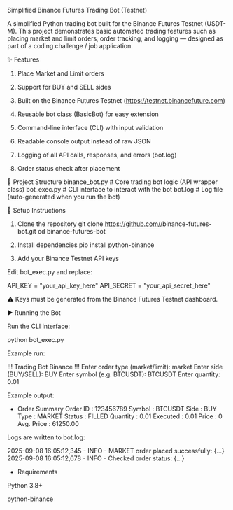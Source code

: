 Simplified Binance Futures Trading Bot (Testnet)

A simplified Python trading bot built for the Binance Futures Testnet (USDT-M).
This project demonstrates basic automated trading features such as placing market and limit orders, order tracking, and logging — designed as part of a coding challenge / job application.

✨ Features

1. Place Market and Limit orders

2. Support for BUY and SELL sides

3. Built on the Binance Futures Testnet (https://testnet.binancefuture.com)

4. Reusable bot class (BasicBot) for easy extension

5. Command-line interface (CLI) with input validation

6. Readable console output instead of raw JSON

7. Logging of all API calls, responses, and errors (bot.log)

8. Order status check after placement

📂 Project Structure
binance_bot.py   # Core trading bot logic (API wrapper class)
bot_exec.py      # CLI interface to interact with the bot
bot.log          # Log file (auto-generated when you run the bot)

🔧 Setup Instructions
1. Clone the repository
git clone https://github.com/<your-username>/binance-futures-bot.git
cd binance-futures-bot

2. Install dependencies
pip install python-binance

3. Add your Binance Testnet API keys

Edit bot_exec.py and replace:

API_KEY = "your_api_key_here"
API_SECRET = "your_api_secret_here"


⚠️ Keys must be generated from the Binance Futures Testnet dashboard.

▶️ Running the Bot

Run the CLI interface:

python bot_exec.py


Example run:

!!! Trading Bot Binance !!!
Enter order type (market/limit): market
Enter side (BUY/SELL): BUY
Enter symbol (e.g. BTCUSDT): BTCUSDT
Enter quantity: 0.01


Example output:

- Order Summary
   Order ID    : 123456789
   Symbol      : BTCUSDT
   Side        : BUY
   Type        : MARKET
   Status      : FILLED
   Quantity    : 0.01
   Executed    : 0.01
   Price       : 0
   Avg. Price  : 61250.00


Logs are written to bot.log:

2025-09-08 16:05:12,345 - INFO -  MARKET order placed successfully: {...}
2025-09-08 16:05:12,678 - INFO -  Checked order status: {...}

- Requirements

Python 3.8+

python-binance
